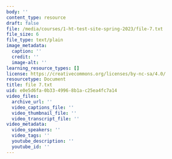 ```yaml
---
body: ''
content_type: resource
draft: false
file: /media/courses/1-ht-test-site-spring-2023/file-7.txt
file_size: 6
file_type: text/plain
image_metadata:
  caption: ''
  credit: ''
  image-alt: ''
learning_resource_types: []
license: https://creativecommons.org/licenses/by-nc-sa/4.0/
resourcetype: Document
title: file 7.txt
uid: e0e5d6fa-0b33-4996-8b1a-c25ea4fc7a14
video_files:
  archive_url: ''
  video_captions_file: ''
  video_thumbnail_file: ''
  video_transcript_file: ''
video_metadata:
  video_speakers: ''
  video_tags: ''
  youtube_description: ''
  youtube_id: ''
---
```

